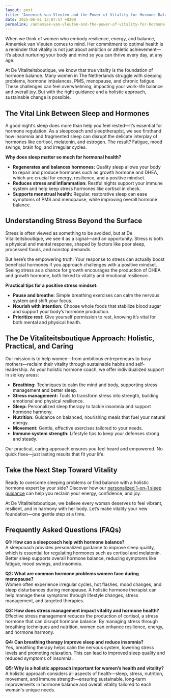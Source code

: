 ```yaml
---
layout: post
title: "Annemiek van Vleuten and the Power of Vitality for Hormone Balance"
date: 2025-06-01 13:07:57 +0200
permalink: /annemiek-van-vleuten-and-the-power-of-vitality-for-hormone-balance/
---
```

When we think of women who embody resilience, energy, and balance, Annemiek van Vleuten comes to mind. Her commitment to optimal health is a reminder that vitality is not just about ambition or athletic achievement—it’s about nurturing your body and mind so you can thrive every day, at any age.

At De Vitaliteitsboutique, we know that true vitality is the foundation of hormone balance. Many women in The Netherlands struggle with sleeping problems, hormone imbalances, PMS, menopause, and chronic fatigue. These challenges can feel overwhelming, impacting your work-life balance and overall joy. But with the right guidance and a holistic approach, sustainable change is possible.

## The Vital Link Between Sleep and Hormones

A good night’s sleep does more than help you feel rested—it’s essential for hormone regulation. As a sleepcoach and sleeptherapist, we see firsthand how insomnia and fragmented sleep can disrupt the delicate interplay of hormones like cortisol, melatonin, and estrogen. The result? Fatigue, mood swings, brain fog, and irregular cycles.

**Why does sleep matter so much for hormonal health?**

- **Regenerates and balances hormones:** Quality sleep allows your body to repair and produce hormones such as growth hormone and DHEA, which are crucial for energy, resilience, and a positive mindset.
- **Reduces stress and inflammation:** Restful nights support your immune system and help keep stress hormones like cortisol in check.
- **Supports menstrual health:** Regular, restorative sleep can ease symptoms of PMS and menopause, while improving overall hormone balance.

## Understanding Stress Beyond the Surface

Stress is often viewed as something to be avoided, but at De Vitaliteitsboutique, we see it as a signal—and an opportunity. Stress is both a physical and mental response, shaped by factors like poor sleep, processed foods, and nonstop demands.

But here’s the empowering truth: Your response to stress can actually boost beneficial hormones if you approach challenges with a positive mindset. Seeing stress as a chance for growth encourages the production of DHEA and growth hormone, both linked to vitality and emotional resilience.

**Practical tips for a positive stress mindset:**

- **Pause and breathe:** Simple breathing exercises can calm the nervous system and shift your focus.
- **Nourish with intention:** Choose whole foods that stabilize blood sugar and support your body’s hormone production.
- **Prioritize rest:** Give yourself permission to rest, knowing it’s vital for both mental and physical health.

## The De Vitaliteitsboutique Approach: Holistic, Practical, and Caring

Our mission is to help women—from ambitious entrepreneurs to busy mothers—reclaim their vitality through sustainable habits and self-leadership. As your holistic hormone coach, we offer individualized support in six key areas:

- **Breathing:** Techniques to calm the mind and body, supporting stress management and better sleep.
- **Stress management:** Tools to transform stress into strength, building emotional and physical resilience.
- **Sleep:** Personalized sleep therapy to tackle insomnia and support hormone harmony.
- **Nutrition:** Guidance on balanced, nourishing meals that fuel your natural energy.
- **Movement:** Gentle, effective exercises tailored to your needs.
- **Immune system strength:** Lifestyle tips to keep your defenses strong and steady.

Our practical, caring approach ensures you feel heard and empowered. No quick fixes—just lasting results that fit your life.

## Take the Next Step Toward Vitality

Ready to overcome sleeping problems or find balance with a holistic hormone expert by your side? Discover how our [personalized 1-on-1 sleep guidance](https://devitaliteitsboutique.nl/slaapproblemen-1-op-1-begeleiding/) can help you reclaim your energy, confidence, and joy.

At De Vitaliteitsboutique, we believe every woman deserves to feel vibrant, resilient, and in harmony with her body. Let’s make vitality your new foundation—one gentle step at a time.

## Frequently Asked Questions (FAQs)

**Q1: How can a sleepcoach help with hormone balance?**  
A sleepcoach provides personalized guidance to improve sleep quality, which is essential for regulating hormones such as cortisol and melatonin. Better sleep supports overall hormone balance, reducing symptoms like fatigue, mood swings, and insomnia.

**Q2: What are common hormone problems women face during menopause?**  
Women often experience irregular cycles, hot flashes, mood changes, and sleep disturbances during menopause. A holistic hormone therapist can help manage these symptoms through lifestyle changes, stress management, and targeted therapies.

**Q3: How does stress management impact vitality and hormone health?**  
Effective stress management reduces the production of cortisol, a stress hormone that can disrupt hormone balance. By managing stress through breathing techniques and nutrition, women can enhance resilience, energy, and hormone harmony.

**Q4: Can breathing therapy improve sleep and reduce insomnia?**  
Yes, breathing therapy helps calm the nervous system, lowering stress levels and promoting relaxation. This can lead to improved sleep quality and reduced symptoms of insomnia.

**Q5: Why is a holistic approach important for women’s health and vitality?**  
A holistic approach considers all aspects of health—sleep, stress, nutrition, movement, and immune strength—ensuring sustainable, long-term improvements in hormone balance and overall vitality tailored to each woman's unique needs.

<script type="application/ld+json">
{
  "@context": "https://schema.org",
  "@type": "BlogPosting",
  "headline": "Annemiek van Vleuten and the Power of Vitality for Hormone Balance",
  "description": "Explore how vitality supports hormone balance and how De Vitaliteitsboutique helps women in The Netherlands with sleep problems, hormone issues, stress, and holistic health.",
  "author": {
    "@type": "Person",
    "name": "De Vitaliteitsboutique"
  },
  "publisher": {
    "@type": "Person",
    "name": "De Vitaliteitsboutique"
  },
  "datePublished": "2024-06-01",
  "mainEntityOfPage": {
    "@type": "WebPage",
    "@id": "https://devitaliteitsboutique.nl/blog/annemiek-van-vleuten-vitality-hormone-balance"
  },
  "keywords": "Sleepcoach, Sleeptherapist, Hormone therapist, Hormone expert, Stress therapist, stress coach, breathing therapist, Holistic hormone coach, Vitality, Sleeping problems, Hormone problems, Menopause, PMS, Hormone balance, Sleep and hormones, Holistic therapist, insomnia, Women's holistic health, Burnout prevention for women, Work-life balance for women, The Netherlands",
  "articleBody": "When we think of women who embody resilience, energy, and balance, Annemiek van Vleuten comes to mind. Her commitment to optimal health is a reminder that vitality is not just about ambition or athletic achievement—it’s about nurturing your body and mind so you can thrive every day, at any age.\n\nAt De Vitaliteitsboutique, we know that true vitality is the foundation of hormone balance. Many women in The Netherlands struggle with sleeping problems, hormone imbalances, PMS, menopause, and chronic fatigue. These challenges can feel overwhelming, impacting your work-life balance and overall joy. But with the right guidance and a holistic approach, sustainable change is possible.\n\n---\n\n## The Vital Link Between Sleep and Hormones\n\nA good night’s sleep does more than help you feel rested—it’s essential for hormone regulation. As a sleepcoach and sleeptherapist, we see firsthand how insomnia and fragmented sleep can disrupt the delicate interplay of hormones like cortisol, melatonin, and estrogen. The result? Fatigue, mood swings, brain fog, and irregular cycles.\n\n**Why does sleep matter so much for hormonal health?**\n\n- **Regenerates and balances hormones:** Quality sleep allows your body to repair and produce hormones such as growth hormone and DHEA, which are crucial for energy, resilience, and a positive mindset.\n- **Reduces stress and inflammation:** Restful nights support your immune system and help keep stress hormones like cortisol in check.\n- **Supports menstrual health:** Regular, restorative sleep can ease symptoms of PMS and menopause, while improving overall hormone balance.\n\n---\n\n## Understanding Stress Beyond the Surface\n\nStress is often viewed as something to be avoided, but at De Vitaliteitsboutique, we see it as a signal—and an opportunity. Stress is both a physical and mental response, shaped by factors like poor sleep, processed foods, and nonstop demands.\n\nBut here’s the empowering truth: Your response to stress can actually boost beneficial hormones if you approach challenges with a positive mindset. Seeing stress as a chance for growth encourages the production of DHEA and growth hormone, both linked to vitality and emotional resilience.\n\n**Practical tips for a positive stress mindset:**\n\n- **Pause and breathe:** Simple breathing exercises can calm the nervous system and shift your focus.\n- **Nourish with intention:** Choose whole foods that stabilize blood sugar and support your body’s hormone production.\n- **Prioritize rest:** Give yourself permission to rest, knowing it’s vital for both mental and physical health.\n\n---\n\n## The De Vitaliteitsboutique Approach: Holistic, Practical, and Caring\n\nOur mission is to help women—from ambitious entrepreneurs to busy mothers—reclaim their vitality through sustainable habits and self-leadership. As your holistic hormone coach, we offer individualized support in six key areas:\n\n- **Breathing:** Techniques to calm the mind and body, supporting stress management and better sleep.\n- **Stress management:** Tools to transform stress into strength, building emotional and physical resilience.\n- **Sleep:** Personalized sleep therapy to tackle insomnia and support hormone harmony.\n- **Nutrition:** Guidance on balanced, nourishing meals that fuel your natural energy.\n- **Movement:** Gentle, effective exercises tailored to your needs.\n- **Immune system strength:** Lifestyle tips to keep your defenses strong and steady.\n\nOur practical, caring approach ensures you feel heard and empowered. No quick fixes—just lasting results that fit your life.\n\n---\n\n## Take the Next Step Toward Vitality\n\nReady to overcome sleeping problems or find balance with a holistic hormone expert by your side? Discover how our personalized 1-on-1 sleep guidance can help you reclaim your energy, confidence, and joy.\n\nAt De Vitaliteitsboutique, we believe every woman deserves to feel vibrant, resilient, and in harmony with her body. Let’s make vitality your new foundation—one gentle step at a time."
}
</script>

<script type="application/ld+json">
{
  "@context": "https://schema.org",
  "@type": "FAQPage",
  "mainEntity": [
    {
      "@type": "Question",
      "name": "How can a sleepcoach help with hormone balance?",
      "acceptedAnswer": {
        "@type": "Answer",
        "text": "A sleepcoach provides personalized guidance to improve sleep quality, which is essential for regulating hormones such as cortisol and melatonin. Better sleep supports overall hormone balance, reducing symptoms like fatigue, mood swings, and insomnia."
      }
    },
    {
      "@type": "Question",
      "name": "What are common hormone problems women face during menopause?",
      "acceptedAnswer": {
        "@type": "Answer",
        "text": "Women often experience irregular cycles, hot flashes, mood changes, and sleep disturbances during menopause. A holistic hormone therapist can help manage these symptoms through lifestyle changes, stress management, and targeted therapies."
      }
    },
    {
      "@type": "Question",
      "name": "How does stress management impact vitality and hormone health?",
      "acceptedAnswer": {
        "@type": "Answer",
        "text": "Effective stress management reduces the production of cortisol, a stress hormone that can disrupt hormone balance. By managing stress through breathing techniques and nutrition, women can enhance resilience, energy, and hormone harmony."
      }
    },
    {
      "@type": "Question",
      "name": "Can breathing therapy improve sleep and reduce insomnia?",
      "acceptedAnswer": {
        "@type": "Answer",
        "text": "Yes, breathing therapy helps calm the nervous system, lowering stress levels and promoting relaxation. This can lead to improved sleep quality and reduced symptoms of insomnia."
      }
    },
    {
      "@type": "Question",
      "name": "Why is a holistic approach important for women’s health and vitality?",
      "acceptedAnswer": {
        "@type": "Answer",
        "text": "A holistic approach considers all aspects of health—sleep, stress, nutrition, movement, and immune strength—ensuring sustainable, long-term improvements in hormone balance and overall vitality tailored to each woman's unique needs."
      }
    }
  ]
}
</script>